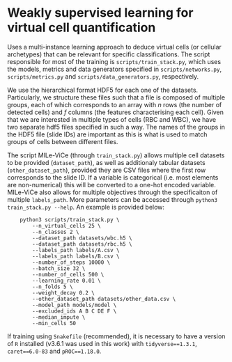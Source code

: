 # Weakly supervised learning for virtual cell quantification

Uses a multi-instance learning approach to deduce virtual cells (or cellular archetypes) that can be relevant for specific classifications. The script responsible for most of the training is `scripts/train_stack.py`, which uses the models, metrics and data generators specified in `scripts/networks.py`, `scripts/metrics.py` and `scripts/data_generators.py`, respectively. 

We use the hierarchical format HDF5 for each one of the datasets. Particularly, we structure these files such that a file is composed of multiple groups, each of which corresponds to an array with $n$ rows (the number of detected cells) and $f$ columns (the features characterising each cell). Given that we are interested in multiple types of cells (RBC and WBC), we have two separate hdf5 files specified in such a way. The names of the groups in the HDF5 file (slide IDs) are important as this is what is used to match groups of cells between different files.

The script MILe-ViCe (through `train_stack.py`) allows multiple cell datasets to be provided (`dataset_path`), as well as additionaly tabular datasets (`other_dataset_path`), provided they are CSV files where the first row corresponds to the slide ID. If a variable is categorical (i.e. most elements are non-numerical) this will be converted to a one-hot encoded variable. MILe-ViCe also allows for multiple objectives through the specificaiton of multiple `labels_path`. More parameters can be accessed through `python3 train_stack.py --help`. An example is provided below:

```
    python3 scripts/train_stack.py \
        --n_virtual_cells 25 \
        --n_classes 2 \
        --dataset_path datasets/wbc.h5 \
        --dataset_path datasets/rbc.h5 \
        --labels_path labels/A.csv \
        --labels_path labels/B.csv \
        --number_of_steps 10000 \
        --batch_size 32 \
        --number_of_cells 500 \
        --learning_rate 0.01 \
        --n_folds 5 \
        --weight_decay 0.2 \
        --other_dataset_path datasets/other_data.csv \
        --model_path models/model \
        --excluded_ids A B C DE F \
        --median_impute \
        --min_cells 50 
```

If training using `Snakefile` (recommended), it is necessary to have a version of `R` installed (v3.6.1 was used in this work) with `tidyverse==1.3.1`, `caret==6.0-83` and `pROC==1.18.0`.